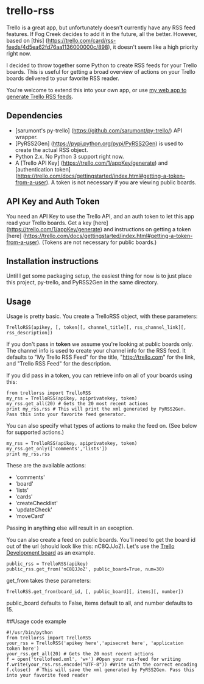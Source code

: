 # trello-rss

Trello is a great app, but unfortunately doesn't currently have any RSS feed features. If Fog Creek decides to add it in the future, all the better. However, based on [this] (https://trello.com/card/rss-feeds/4d5ea62fd76aa1136000000c/898), it doesn't seem like a high priority right now.

I decided to throw together some Python to create RSS feeds for your Trello boards. This is useful for getting a broad overview of actions on your Trello boards delivered to your favorite RSS reader.

You're welcome to extend this into your own app, or use [my web app to generate Trello RSS feeds](http://trellorss.appspot.com).

## Dependencies

- [sarumont's py-trello] (https://github.com/sarumont/py-trello/) API wrapper. 
- [PyRSS2Gen] (https://pypi.python.org/pypi/PyRSS2Gen) is used to create the actual RSS object.
- Python 2.x. No Python 3 support right now.
- A [Trello API Key] (https://trello.com/1/appKey/generate) and [authentication token] (https://trello.com/docs/gettingstarted/index.html#getting-a-token-from-a-user). A token is not necessary if you are viewing public boards.

## API Key and Auth Token

You need an API Key to use the Trello API, and an auth token to let this app read your Trello boards. Get a key [here] (https://trello.com/1/appKey/generate) and instructions on getting a token [here] (https://trello.com/docs/gettingstarted/index.html#getting-a-token-from-a-user). (Tokens are not necessary for public boards.)

## Installation instructions

Until I get some packaging setup, the easiest thing for now is to just place this project, py-trello, and PyRSS2Gen in the same directory.

## Usage

Usage is pretty basic. You create a TrelloRSS object, with these parameters:

    TrelloRSS(apikey, [, token][, channel_title][, rss_channel_link][, rss_description])

If you don't pass in **token** we assume you're looking at public boards only. The channel info is used to create your channel info for the RSS feed. It defaults to "My Trello RSS Feed" for the title, "http://trello.com" for the link, and "Trello RSS Feed" for the description.

If you did pass in a token, you can retrieve info on all of your boards using this:

    from trellorss import TrelloRSS
    my_rss = TrelloRSS(apikey, apiprivatekey, token)
    my_rss.get_all(20) # Gets the 20 most recent actions
    print my_rss.rss # This will print the xml generated by PyRSS2Gen. Pass this into your favorite feed generator.

You can also specify what types of actions to make the feed on. (See below for supported actions.) 

    my_rss = TrelloRSS(apikey, apiprivatekey, token)
    my_rss.get_only(['comments','lists'])
    print my_rss.rss

These are the available actions:

* 'comments'
* 'board'
* 'lists'
* 'cards'
* 'createChecklist'
* 'updateCheck'
* 'moveCard'

Passing in anything else will result in an exception.

You can also create a feed on public boards. You'll need to get the board id out of the url (should look like this: nC8QJJoZ). Let's use the [Trello Development board](https://trello.com/b/nC8QJJoZ/trello-development) as an example.

    public_rss = TrelloRSS(apikey)
    public_rss.get_from('nC8QJJoZ', public_board=True, num=30)

get_from takes these parameters:

    TrelloRSS.get_from(board_id, [, public_board][, items][, number])

public_board defaults to False, items default to all, and number defaults to 15.

##Usage code example

    #!/usr/bin/python
    from trellorss import TrelloRSS
    your_rss = TrelloRSS('apikey here','apisecret here', 'application token here')
    your_rss.get_all(20) # Gets the 20 most recent actions
    f = open('trellofeed.xml', 'w+') #Open your rss-feed for writing
    f.write(your_rss.rss.encode("UTF-8")) #Write with the correct encoding
    f.close()  # This will save the xml generated by PyRSS2Gen. Pass this into your favorite feed reader

